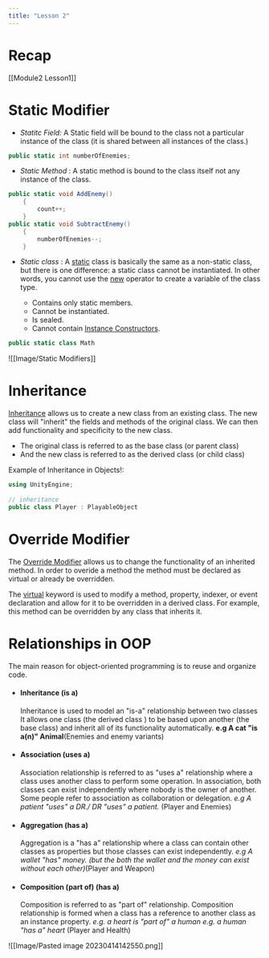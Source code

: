 ```yaml
---
title: "Lesson 2"
---
```




# Recap
[[Module2 Lesson1]]
# Static Modifier

- *Statitc Field:*  A Static field will be  bound to the class not a particular instance of the class (it is shared between all instances of the class.)
```c#
public static int numberOfEnemies;
```

- *Static Method* : A static method is bound to the class itself not any instance of the class.
```c#
public static void AddEnemy()
    {
        count++;
    }
public static void SubtractEnemy()
    {
        numberOfEnemies--;
    }
```

- *Static class* : A [static](https://learn.microsoft.com/en-us/dotnet/csharp/language-reference/keywords/static) class is basically the same as a non-static class, but there is one difference: a static class cannot be instantiated. In other words, you cannot use the [new](https://learn.microsoft.com/en-us/dotnet/csharp/language-reference/operators/new-operator) operator to create a variable of the class type.

	-  Contains only static members.
	-   Cannot be instantiated.
	-   Is sealed.
	-   Cannot contain [Instance Constructors](https://learn.microsoft.com/en-us/dotnet/csharp/programming-guide/classes-and-structs/instance-constructors).
	
```c#
public static class Math
```
![[Image/Static Modifiers]]
# Inheritance
[Inheritance](https://learn.microsoft.com/en-us/dotnet/csharp/fundamentals/object-oriented/inheritance) allows us to create a new class from an existing class. The new class will "inherit" the fields and methods of the original class.  We can then add functionality and specificity to the new class.

- The original class is referred to as the base class (or parent class)
- And the new class is referred to as the derived class (or child class)

Example of Inheritance in Objects!:
```c#
using UnityEngine;  
  
// inheritance 
public class Player : PlayableObject
```
# Override Modifier 

The [Override Modifier](https://learn.microsoft.com/en-us/dotnet/csharp/language-reference/keywords/override) allows us to change the functionality of an inherited method.
In  order to overide a method the method must be declared as virtual or already be overridden.

The [virtual](https://learn.microsoft.com/en-us/dotnet/csharp/language-reference/keywords/virtual) keyword is used to modify a method, property, indexer, or event declaration and allow for it to be overridden in a derived class. For example, this method can be overridden by any class that inherits it.


# Relationships in OOP
The main reason for object-oriented programming is to reuse and organize code.

- #### Inheritance (is a)
	Inheritance is used to model an "is-a" relationship between two classes It allows one class (the derived class ) to be based upon another (the base class) and inherit all of its functionality automatically.
	**e.g A cat "is a(n)" Animal**(Enemies and enemy variants) 
		
 - #### Association (uses a)
	Association relationship is referred to as "uses a" relationship where a class uses another class to perform some operation. In association, both classes can exist independently where nobody is the owner of another. Some people refer to association as collaboration or delegation.
	*e.g A patient "uses" a DR./ DR "uses" a patient.* (Player and Enemies)
	
		
- #### Aggregation (has a)
	Aggregation is a  "has a" relationship where a class can contain other classes as properties  but those classes can exist independently.
	*e.g A wallet "has" money. (but the both the wallet and the money can exist without each other)*(Player and Weapon)
	
 - #### Composition (part of) (has a)
	Composition is referred to as "part of" relationship. Composition relationship is formed when a class has a reference to another class as an instance property. 
	*e.g. a heart is "part of" a human*
	*e.g. a human "has a" heart* (Player and Health)

![[Image/Pasted image 20230414142550.png]]

